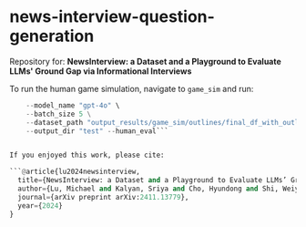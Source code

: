 # news-interview-question-generation

Repository for: **NewsInterview: a Dataset and a Playground to Evaluate LLMs' Ground Gap via Informational Interviews**

To run the human game simulation, navigate to `game_sim` and run:

```python conduct_interviews_advanced.py \
    --model_name "gpt-4o" \
    --batch_size 5 \
    --dataset_path "output_results/game_sim/outlines/final_df_with_outlines.csv" \
    --output_dir "test" --human_eval```


If you enjoyed this work, please cite:

```@article{lu2024newsinterview,
  title={NewsInterview: a Dataset and a Playground to Evaluate LLMs’ Grounding Gap via Informational Interviews},
  author={Lu, Michael and Kalyan, Sriya and Cho, Hyundong and Shi, Weiyan and May, Jonathan and Spangher, Alexander},
  journal={arXiv preprint arXiv:2411.13779},
  year={2024}
}
```

